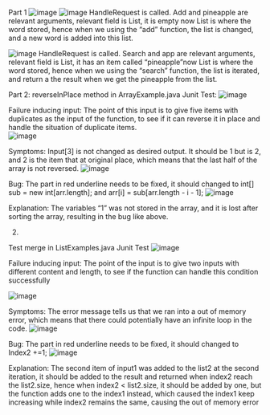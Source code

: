 Part 1
![image](https://user-images.githubusercontent.com/77312914/198727921-0b0553b1-8208-4894-8b46-27422b876287.png)
![image](https://user-images.githubusercontent.com/77312914/198730872-d0224b44-d90a-4ab0-b9f0-45370de38c8e.png)
HandleRequest is called.
Add and pineapple are relevant arguments, relevant field is List, it is empty now
 List is where the word stored, hence when we using the “add” function, the list is changed, and a new word is added into this list. 
 
![image](https://user-images.githubusercontent.com/77312914/198730909-0888505a-752f-4b6b-a3f9-dad47c1cc39c.png)
HandleRequest is called.
Search and app are relevant arguments, relevant field is List, it has an item called “pineapple”now
List is where the word stored, hence when we using the “search” function, the list is iterated, and return a the result when we get the pineapple from the list. 

Part 2:
reverseInPlace method in ArrayExample.java
Junit Test:
 ![image](https://user-images.githubusercontent.com/77312914/198731029-38d8388b-965c-4e09-96d1-28d48d232d58.png)

Failure inducing input:
The point of this input is to give five items with duplicates as the input of the function, to see if it can reverse it in place and handle the situation of duplicate items.  
 ![image](https://user-images.githubusercontent.com/77312914/198731037-91ee8ca7-ddf8-40ac-b1e9-73dc506979c2.png)


Symptoms:
Input[3] is not changed as desired output. It should be 1 but is 2, and 2 is the item that at original place, which means that the last half of the array is not reversed.
 ![image](https://user-images.githubusercontent.com/77312914/198731049-1669c708-5cc4-4239-8695-6f889d18519d.png)

Bug:
The part in red underline needs to be fixed, it should changed to
int[] sub = new int[arr.length];
 and arr[i] = sub[arr.length - i - 1];
 ![image](https://user-images.githubusercontent.com/77312914/198731083-81326781-249a-48bc-877a-7dee46c274c9.png)

Explanation:
The variables “1” was not stored in the array, and it is lost after sorting the array, resulting in the bug like above.


2.
Test merge in ListExamples.java
Junit Test
![image](https://user-images.githubusercontent.com/77312914/198731173-a7553156-07e0-489f-8a6e-104e8f22ff5d.png)

Failure inducing input:
The point of the input is to give two inputs with different content and length, to see if the function can handle this condition successfully

![image](https://user-images.githubusercontent.com/77312914/198731182-0b514a2e-b6d7-4d2b-a676-3e478f975c58.png)

Symptoms:
The error message tells us that we ran into a out of memory error, which means that there could potentially have an infinite loop in the code.
![image](https://user-images.githubusercontent.com/77312914/198731198-2f038ee3-f308-430a-baec-eecac869604d.png)

Bug:
The part in red underline needs to be fixed, it should changed to
Index2 +=1;
 ![image](https://user-images.githubusercontent.com/77312914/198731215-81cc20f8-75ba-470c-931f-9672348fc18c.png)

Explanation:
The second item of input1 was added to the list2 at the second iteration, it should be added to the result and returned when index2 reach the list2.size, hence when index2 < list2.size, it should be added by one, but the function adds one to the index1 instead, which caused the index1 keep increasing while index2 remains the same, causing the out of memory error
